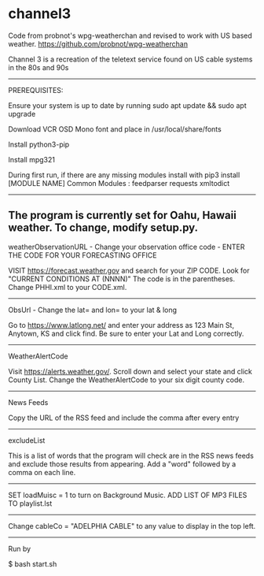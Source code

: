 # channel3
Code from probnot's wpg-weatherchan and revised to work with US based weather. https://github.com/probnot/wpg-weatherchan


Channel 3 is a recreation of the teletext service found on US cable systems in the 80s and 90s

----------

PREREQUISITES:

Ensure your system is up to date by running sudo apt update && sudo apt upgrade

Download VCR OSD Mono font and place in /usr/local/share/fonts

Install python3-pip

Install mpg321

During first run, if there are any missing modules install with pip3 install [MODULE NAME]
Common Modules :
feedparser
requests
xmltodict

----------
The program is currently set for Oahu, Hawaii weather. To change, modify setup.py. 
-----

weatherObservationURL - Change your observation office code - ENTER THE CODE FOR YOUR FORECASTING OFFICE

VISIT https://forecast.weather.gov and search for your ZIP CODE. Look for "CURRENT CONDITIONS AT <Name of Location> (NNNN)" The code is in the parentheses. Change PHHI.xml to your CODE.xml.

-----

ObsUrl - Change the lat= and lon= to your lat & long 

Go to https://www.latlong.net/ and enter your address as 123 Main St, Anytown, KS and click find. Be sure to enter your Lat and Long correctly.

-----

WeatherAlertCode

Visit https://alerts.weather.gov/. Scroll down and select your state and click County List. Change the WeatherAlertCode to your six digit county code.

-----

News Feeds

Copy the URL of the RSS feed and include the comma after every entry

-----

excludeList

This is a list of words that the program will check are in the RSS news feeds and exclude those results from appearing. Add a "word" followed by a comma on each line.

-----

SET loadMuisc = 1 to turn on Background Music. ADD LIST OF MP3 FILES TO playlist.lst

-----

Change cableCo = "ADELPHIA CABLE" to any value to display in the top left.

----------

Run by

$ bash start.sh
